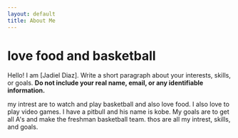 ```yaml
---
layout: default
title: About Me
---
```

#  love food and basketball
Hello! I am [Jadiel Diaz].
Write a short paragraph about your interests, skills, or goals.
**Do not include your real name, email, or any identifiable information.**
  
 my intrest are to watch and play basketball and  also love food. I also love to play video games. I have a pitbull and his name is kobe. My goals are to get all A's and make the freshman basketball team. thos are all my intrest, skills, and goals.
